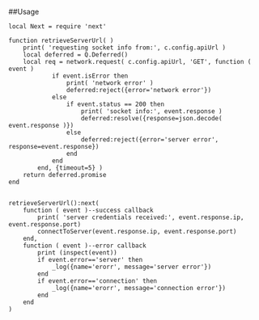 ##Usage

	local Next = require 'next'

	function retrieveServerUrl( )
		print( 'requesting socket info from:', c.config.apiUrl )
		local deferred = Q.Deferred()
		local req = network.request( c.config.apiUrl, 'GET', function ( event )
				if event.isError then
					print( 'network error' )
					deferred:reject({error='network error'})
				else
					if event.status == 200 then
						print( 'socket info:', event.response )
						deferred:resolve({response=json.decode( event.response )})
					else
						deferred:reject({error='server error', response=event.response})
					end
				end
			end, {timeout=5} )
		return deferred.promise
	end


	retrieveServerUrl():next(
		function ( event )--success callback
			print( 'server credentials received:', event.response.ip, event.response.port)
			connectToServer(event.response.ip, event.response.port)
		end,
		function ( event )--error callback
			print (inspect(event))
			if event.error=='server' then
				_log({name='erorr', message='server error'})
			end
			if event.error=='connection' then
				_log({name='erorr', message='connection error'})
			end
		end
	)

